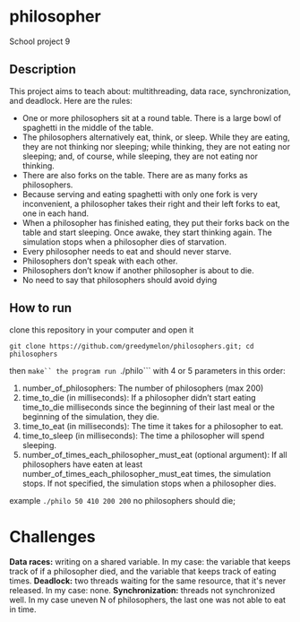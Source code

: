 # **philosopher**
School project 9

## **Description**
This project aims to teach about: multithreading, data race, synchronization, and deadlock.
Here are the rules:

- One or more philosophers sit at a round table.
There is a large bowl of spaghetti in the middle of the table.
- The philosophers alternatively eat, think, or sleep.
While they are eating, they are not thinking nor sleeping;
while thinking, they are not eating nor sleeping;
and, of course, while sleeping, they are not eating nor thinking.
- There are also forks on the table. There are as many forks as philosophers.
- Because serving and eating spaghetti with only one fork is very inconvenient, a
philosopher takes their right and their left forks to eat, one in each hand.
- When a philosopher has finished eating, they put their forks back on the table and
start sleeping. Once awake, they start thinking again. The simulation stops when
a philosopher dies of starvation.
- Every philosopher needs to eat and should never starve.
- Philosophers don’t speak with each other.
- Philosophers don’t know if another philosopher is about to die.
- No need to say that philosophers should avoid dying

## **How to run**
clone this repository in your computer and open it
```
git clone https://github.com/greedymelon/philosophers.git; cd philosophers
```
then ```make`` the program
run
```./philo``` with 4 or 5 parameters in this order:

1. number_of_philosophers: The number of philosophers (max 200)
2. time_to_die (in milliseconds): If a philosopher didn’t start eating time_to_die
milliseconds since the beginning of their last meal or the beginning of the simulation, they die.
3. time_to_eat (in milliseconds): The time it takes for a philosopher to eat.
4. time_to_sleep (in milliseconds): The time a philosopher will spend sleeping.
5. number_of_times_each_philosopher_must_eat (optional argument): If all
philosophers have eaten at least number_of_times_each_philosopher_must_eat
times, the simulation stops. If not specified, the simulation stops when a
philosopher dies.

example
```./philo 50 410 200 200```
no philosophers should die;

# **Challenges**
**Data races:** writing on a shared variable. In my case: the variable that keeps track of if a philosopher died, and the variable that keeps track of eating times.
**Deadlock:** two threads waiting for the same resource, that it's never released. In my case: none.
**Synchronization:** threads not synchronized well. In my case uneven N of philosophers, the last one was not able to eat in time.
